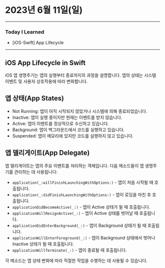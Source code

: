 # 2023년 6월 11일(일)

---

### Today I Learned 

- [iOS-Swift] App Lifecycle 

---

## iOS App Lifecycle in Swift

iOS 앱 생명주기는 앱의 실행부터 종료까지의 과정을 설명합니다. 앱의 상태는 시스템 이벤트 및 사용자 상호작용에 따라 변화합니다.

## 앱 상태(App States)

- Not Running: 앱이 아직 시작되지 않았거나 시스템에 의해 종료되었습니다.
- Inactive: 앱이 실행 중이지만 현재는 이벤트를 받지 않습니다.
- Active: 앱이 이벤트를 정상적으로 수신하고 있습니다.
- Background: 앱이 백그라운드에서 코드를 실행하고 있습니다.
- Suspended: 앱이 메모리에 있지만 코드를 실행하지 않고 있습니다.

## 앱 델리게이트(App Delegate)

앱 델리게이트는 앱의 주요 이벤트를 처리하는 객체입니다. 다음 메소드들이 앱 생명주기를 관리하는 데 사용됩니다:

- `application(_:willFinishLaunchingWithOptions:)` - 앱이 처음 시작될 때 호출됩니다.
- `application(_:didFinishLaunchingWithOptions:)` - 앱이 로딩을 마친 후 호출됩니다.
- `applicationDidBecomeActive(_:)` - 앱이 Active 상태가 될 때 호출됩니다.
- `applicationWillResignActive(_:)` - 앱이 Active 상태를 벗어날 때 호출됩니다.
- `applicationDidEnterBackground(_:)` - 앱이 Background 상태가 될 때 호출됩니다.
- `applicationWillEnterForeground(_:)` - 앱이 Background 상태에서 벗어나 Inactive 상태가 될 때 호출됩니다.
- `applicationWillTerminate(_:)` - 앱이 종료될 때 호출됩니다.

각 메소드는 앱 상태 변화에 따라 적절한 작업을 수행하는 데 사용될 수 있습니다.